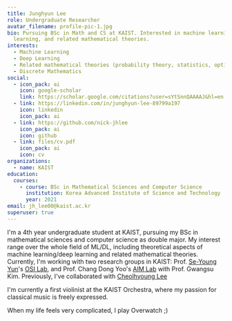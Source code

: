 ```yaml
---
title: Junghyun Lee
role: Undergraduate Researcher
avatar_filename: profile-pic-1.jpg
bio: Pursuing BSc in Math and CS at KAIST. Interested in machine learning, deep
  learning, and related mathematical theories.
interests:
  - Machine Learning
  - Deep Learning
  - Related mathematical theories (probability theory, statistics, optimization)
  - Discrete Mathematics
social:
  - icon_pack: ai
    icon: google-scholar
    link: https://scholar.google.com/citations?user=sYtSnnQAAAAJ&hl=en
  - link: https://linkedin.com/in/junghyun-lee-89799a197
    icon: linkedin
    icon_pack: ai
  - link: https://github.com/nick-jhlee
    icon_pack: ai
    icon: github
  - link: files/cv.pdf
    icon_pack: ai
    icon: cv
organizations:
  - name: KAIST
education:
  courses:
    - course: BSc in Mathematical Sciences and Computer Science
      institution: Korea Advanced Institute of Science and Technology
      year: 2021
email: jh_lee00@kaist.ac.kr
superuser: true
---
```

I'm a 4th year undergraduate student at KAIST, pursuing my BSc in mathematical sciences and computer science as double major. My interest range over the whole field of ML/DL, including theoretical aspects of machine learning/deep learning and related mathematical theories. Currently, I'm working with two research groups in KAIST: Prof. [Se-Young Yun](https://fbsqkd.github.io/)'s [OSI Lab](http://osi.kaist.ac.kr/), and Prof. Chang Dong Yoo's [AIM Lab](https://slsp.kaist.ac.kr/xe/) with Prof. Gwangsu Kim.
Previously, I've collaborated with [Cheolhyoung Lee](https://sites.google.com/view/cheolhyounglee)

I'm currently a first violinist at the KAIST Orchestra, where my passion for classical music is freely expressed.

When my life feels very complicated, I play Overwatch ;)